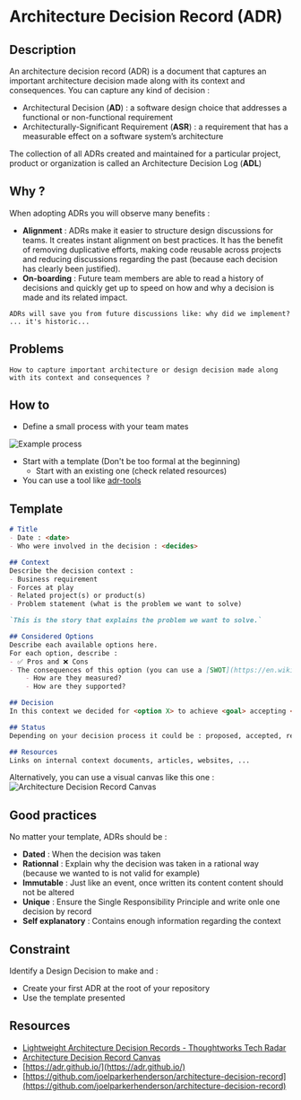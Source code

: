 # Architecture Decision Record (ADR)

## Description
An architecture decision record (ADR) is a document that captures an important architecture decision made along with its context and consequences. You can capture any kind of decision :
- Architectural Decision (**AD**) : a software design choice that addresses a functional or non-functional requirement
- Architecturally-Significant Requirement (**ASR**) : a requirement that has a measurable effect on a software system’s architecture

The collection of all ADRs created and maintained for a particular project, product or organization is called an Architecture Decision Log (**ADL**)

## Why ?
When adopting ADRs you will observe many benefits :
- **Alignment** : ADRs make it easier to structure design discussions for teams. It creates instant alignment on best practices. It has the benefit of removing duplicative efforts, making code reusable across projects and reducing discussions regarding the past (because each decision has clearly been justified).
- **On-boarding** : Future team members are able to read a history of decisions and quickly get up to speed on how and why a decision is made and its related impact.

`ADRs will save you from future discussions like: why did we implement? ... it's historic...`

## Problems
`How to capture important architecture or design decision made along with its context and consequences ?`

## How to
- Define a small process with your team mates

![Example process](../images/adr-states.png)
- Start with a template (Don't be too formal at the beginning)
    - Start with an existing one (check related resources)
- You can use a tool like [adr-tools](https://github.com/npryce/adr-tools)

## Template
```markdown
# Title
- Date : <date>
- Who were involved in the decision : <decides>

## Context
Describe the decision context :
- Business requirement
- Forces at play
- Related project(s) or product(s)
- Problem statement (what is the problem we want to solve)

`This is the story that explains the problem we want to solve.`

## Considered Options
Describe each available options here.
For each option, describe :
- ✅ Pros and ❌ Cons 
- The consequences of this option (you can use a [SWOT](https://en.wikipedia.org/wiki/SWOT_analysis) for example) : 
    - How are they measured?
    - How are they supported?

## Decision
In this context we decided for <option X> to achieve <goal> accepting <downside>.

## Status
Depending on your decision process it could be : proposed, accepted, rejected, deprecated ...

## Resources
Links on internal context documents, articles, websites, ...
```

Alternatively, you can use a visual canvas like this one :
![Architecture Decision Record Canvas](../images/adr-canvas.png)

## Good practices
No matter your template, ADRs should be :
- **Dated** : When the decision was taken
- **Rationnal** : Explain why the decision was taken in a rational way (because we wanted to is not valid for example)
- **Immutable** : Just like an event, once written its content content should not be altered
- **Unique** : Ensure the Single Responsibility Principle and write onle one decision by record
- **Self explanatory** : Contains enough information regarding the context 

## Constraint
Identify a Design Decision to make and :
- Create your first ADR at the root of your repository
- Use the template presented

## Resources
- [Lightweight Architecture Decision Records - Thoughtworks Tech Radar](https://www.thoughtworks.com/radar/techniques/lightweight-architecture-decision-records)
- [Architecture Decision Record Canvas](https://itabok.iasaglobal.org/architecture-decision-record/)
- [https://adr.github.io/](https://adr.github.io/)
- [https://github.com/joelparkerhenderson/architecture-decision-record](https://github.com/joelparkerhenderson/architecture-decision-record)